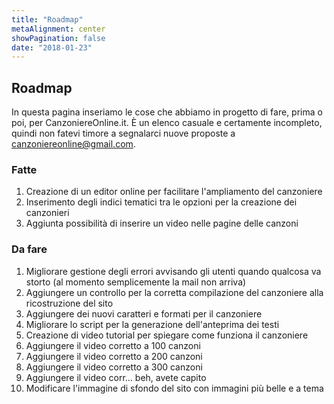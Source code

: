 ```yaml
---
title: "Roadmap"
metaAlignment: center
showPagination: false
date: "2018-01-23"
---
```

## Roadmap

In questa pagina inseriamo le cose che abbiamo in progetto di fare, prima o poi, per CanzoniereOnline.it. È un elenco casuale e certamente incompleto, quindi non fatevi timore a segnalarci nuove proposte a canzoniereonline@gmail.com.


### Fatte

 1. Creazione di un editor online per facilitare l'ampliamento del canzoniere
 2. Inserimento degli indici tematici tra le opzioni per la creazione dei canzonieri
 3. Aggiunta possibilità di inserire un video nelle pagine delle canzoni


### Da fare

 1. Migliorare gestione degli errori avvisando gli utenti quando qualcosa va storto (al momento semplicemente la mail non arriva)
 2. Aggiungere un controllo per la corretta compilazione del canzoniere alla ricostruzione del sito
 3. Aggiungere dei nuovi caratteri e formati per il canzoniere
 4. Migliorare lo script per la generazione dell'anteprima dei testi
 5. Creazione di video tutorial per spiegare come funziona il canzoniere
 6. Aggiungere il video corretto a 100 canzoni
 7. Aggiungere il video corretto a 200 canzoni
 8. Aggiungere il video corretto a 300 canzoni
 9. Aggiungere il video corr... beh, avete capito
 10. Modificare l'immagine di sfondo del sito con immagini più belle e a tema
